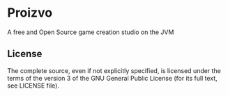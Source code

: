 # Proizvo
A free and Open Source game creation studio on the JVM

## License
The complete source, even if not explicitly specified, is licensed under the terms of the version 3 of the GNU General Public License (for its full text, see LICENSE file).
